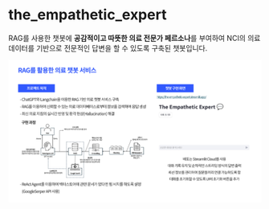 # the_empathetic_expert

RAG를 사용한 챗봇에 **공감적이고 따뜻한 의료 전문가 페르소나**를 부여하여 NCI의 의료 데이터를 기반으로 전문적인 답변을 할 수 있도록 구축된 챗봇입니다.

![챗봇 설명](./fig/의료챗봇.png)